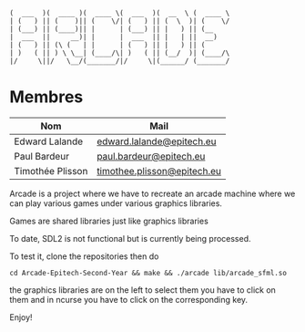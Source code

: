 ``` _______  _______  _______  _______  ______   _______
(  ___  )(  ____ )(  ____ \(  ___  )(  __  \ (  ____ \
| (   ) || (    )|| (    \/| (   ) || (  \  )| (    \/
| (___) || (____)|| |      | (___) || |   ) || (__
|  ___  ||     __)| |      |  ___  || |   | ||  __)
| (   ) || (\ (   | |      | (   ) || |   ) || (
| )   ( || ) \ \__| (____/\| )   ( || (__/  )| (____/\
|/     \||/   \__/(_______/|/     \|(______/ (_______/
```

# Membres
|Nom                            |Mail                         |
|-------------------------------|-----------------------------|
|Edward Lalande                 |edward.lalande@epitech.eu    |
|Paul Bardeur                   |paul.bardeur@epitech.eu      |
|Timothée Plisson               |timothee.plisson@epitech.eu  |


Arcade is a project where we have to recreate an arcade machine where we can play various games under various graphics libraries.

Games are shared libraries just like graphics libraries

To date, SDL2 is not functional but is currently being processed.

To test it, clone the repositories then do 

```
cd Arcade-Epitech-Second-Year && make && ./arcade lib/arcade_sfml.so
```

the graphics libraries are on the left to select them you have to click on them and in ncurse you have to click on the corresponding key.

Enjoy!
